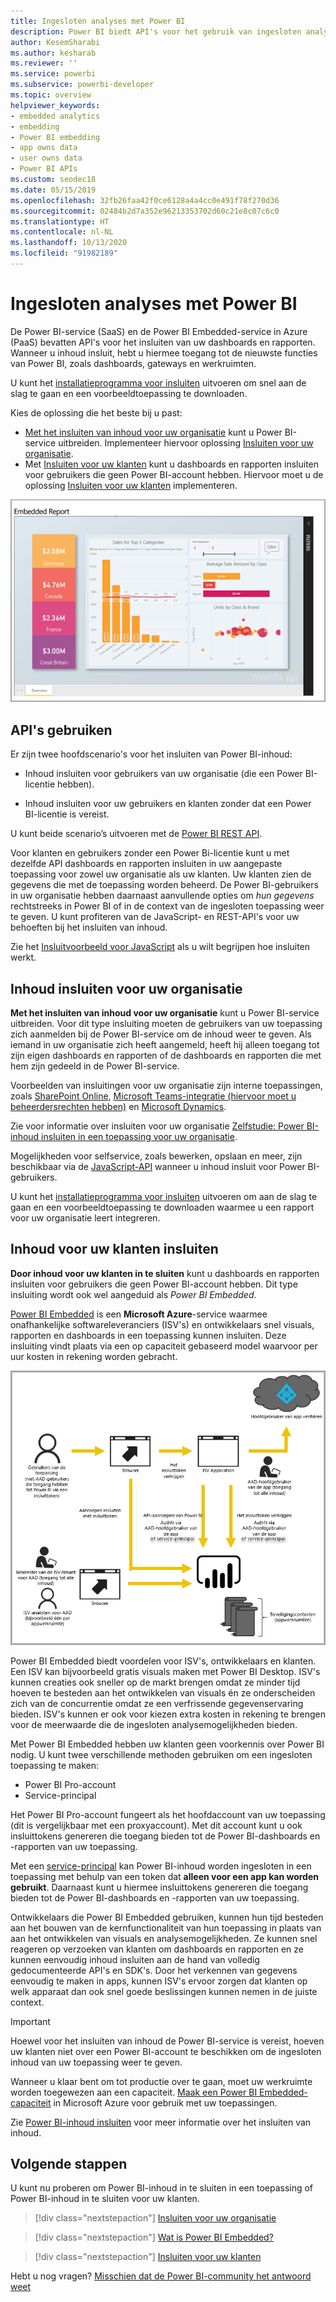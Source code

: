 ```yaml
---
title: Ingesloten analyses met Power BI
description: Power BI biedt API's voor het gebruik van ingesloten analyse voor uw dashboards en rapporten in toepassingen. Meer informatie over insluiten met Power BI in zowel een PaaS-omgeving als een SaaS-omgeving met behulp van software voor ingesloten analyses, hulpprogramma's voor ingesloten analyses of hulpprogramma's voor ingesloten business intelligence.
author: KesemSharabi
ms.author: kesharab
ms.reviewer: ''
ms.service: powerbi
ms.subservice: powerbi-developer
ms.topic: overview
helpviewer_keywords:
- embedded analytics
- embedding
- Power BI embedding
- app owns data
- user owns data
- Power BI APIs
ms.custom: seodec18
ms.date: 05/15/2019
ms.openlocfilehash: 32fb26faa42f0ce6128a4a4cc0e491f78f270d36
ms.sourcegitcommit: 02484b2d7a352e96213353702d60c21e8c07c6c0
ms.translationtype: HT
ms.contentlocale: nl-NL
ms.lasthandoff: 10/13/2020
ms.locfileid: "91982189"
---
```

# <a name="embedded-analytics-with-power-bi"></a>Ingesloten analyses met Power BI

De Power BI-service (SaaS) en de Power BI Embedded-service in Azure (PaaS) bevatten API's voor het insluiten van uw dashboards en rapporten. Wanneer u inhoud insluit, hebt u hiermee toegang tot de nieuwste functies van Power BI, zoals dashboards, gateways en werkruimten.

U kunt het [installatieprogramma voor insluiten](https://aka.ms/embedsetup) uitvoeren om snel aan de slag te gaan en een voorbeeldtoepassing te downloaden.

Kies de oplossing die het beste bij u past:

* [Met het insluiten van inhoud voor uw organisatie](embedding.md#embedding-for-your-organization) kunt u Power BI-service uitbreiden. Implementeer hiervoor oplossing [Insluiten voor uw organisatie](https://aka.ms/embedsetup/UserOwnsData).
* Met [Insluiten voor uw klanten](embedding.md#embedding-for-your-customers) kunt u dashboards en rapporten insluiten voor gebruikers die geen Power BI-account hebben. Hiervoor moet u de oplossing [Insluiten voor uw klanten](https://aka.ms/embedsetup/AppOwnsData) implementeren.

![Voorbeeld van PBIE](media/embedding/what-can-you-do-02.png)

## <a name="use-apis"></a>API's gebruiken

Er zijn twee hoofdscenario's voor het insluiten van Power BI-inhoud:
- Inhoud insluiten voor gebruikers van uw organisatie (die een Power BI-licentie hebben). 
 
- Inhoud insluiten voor uw gebruikers en klanten zonder dat een Power BI-licentie is vereist. 

U kunt beide scenario’s uitvoeren met de [Power BI REST API](/rest/api/power-bi/).

Voor klanten en gebruikers zonder een Power Bi-licentie kunt u met dezelfde API dashboards en rapporten insluiten in uw aangepaste toepassing voor zowel uw organisatie als uw klanten. Uw klanten zien de gegevens die met de toepassing worden beheerd. De Power BI-gebruikers in uw organisatie hebben daarnaast aanvullende opties om *hun gegevens* rechtstreeks in Power BI of in de context van de ingesloten toepassing weer te geven. U kunt profiteren van de JavaScript- en REST-API's voor uw behoeften bij het insluiten van inhoud.

Zie het [Insluitvoorbeeld voor JavaScript](https://microsoft.github.io/PowerBI-JavaScript/demo/) als u wilt begrijpen hoe insluiten werkt.

## <a name="embedding-for-your-organization"></a>Inhoud insluiten voor uw organisatie

**Met het insluiten van inhoud voor uw organisatie** kunt u Power BI-service uitbreiden. Voor dit type insluiting moeten de gebruikers van uw toepassing zich aanmelden bij de Power BI-service om de inhoud weer te geven. Als iemand in uw organisatie zich heeft aangemeld, heeft hij alleen toegang tot zijn eigen dashboards en rapporten of de dashboards en rapporten die met hem zijn gedeeld in de Power BI-service.

Voorbeelden van insluitingen voor uw organisatie zijn interne toepassingen, zoals [SharePoint Online](https://powerbi.microsoft.com/blog/integrate-power-bi-reports-in-sharepoint-online/), [Microsoft Teams-integratie (hiervoor moet u beheerdersrechten hebben)](https://powerbi.microsoft.com/blog/power-bi-teams-up-with-microsoft-teams/) en [Microsoft Dynamics](/dynamics365/customer-engagement/basics/add-edit-power-bi-visualizations-dashboard).

Zie voor informatie over insluiten voor uw organisatie [Zelfstudie: Power BI-inhoud insluiten in een toepassing voor uw organisatie](embed-sample-for-your-organization.md).

Mogelijkheden voor selfservice, zoals bewerken, opslaan en meer, zijn beschikbaar via de [JavaScript-API](https://github.com/Microsoft/PowerBI-JavaScript) wanneer u inhoud insluit voor Power BI-gebruikers.

U kunt het [installatieprogramma voor insluiten](https://aka.ms/embedsetup/UserOwnsData) uitvoeren om aan de slag te gaan en een voorbeeldtoepassing te downloaden waarmee u een rapport voor uw organisatie leert integreren.

## <a name="embedding-for-your-customers"></a>Inhoud voor uw klanten insluiten

**Door inhoud voor uw klanten in te sluiten** kunt u dashboards en rapporten insluiten voor gebruikers die geen Power BI-account hebben. Dit type insluiting wordt ook wel aangeduid als *Power BI Embedded*.

[Power BI Embedded](azure-pbie-what-is-power-bi-embedded.md) is een **Microsoft Azure**-service waarmee onafhankelijke softwareleveranciers (ISV's) en ontwikkelaars snel visuals, rapporten en dashboards in een toepassing kunnen insluiten. Deze insluiting vindt plaats via een op capaciteit gebaseerd model waarvoor per uur kosten in rekening worden gebracht.

![Stroom voor het insluiten van inhoud voor uw klanten](media/embedding/powerbi-embed-flow.png)

Power BI Embedded biedt voordelen voor ISV's, ontwikkelaars en klanten. Een ISV kan bijvoorbeeld gratis visuals maken met Power BI Desktop. ISV's kunnen creaties ook sneller op de markt brengen omdat ze minder tijd hoeven te besteden aan het ontwikkelen van visuals én ze onderscheiden zich van de concurrentie omdat ze een verfrissende gegevenservaring bieden. ISV's kunnen er ook voor kiezen extra kosten in rekening te brengen voor de meerwaarde die de ingesloten analysemogelijkheden bieden.

Met Power BI Embedded hebben uw klanten geen voorkennis over Power BI nodig. U kunt twee verschillende methoden gebruiken om een ingesloten toepassing te maken:
- Power BI Pro-account 
- Service-principal 

Het Power BI Pro-account fungeert als het hoofdaccount van uw toepassing (dit is vergelijkbaar met een proxyaccount). Met dit account kunt u ook insluittokens genereren die toegang bieden tot de Power BI-dashboards en -rapporten van uw toepassing.

Met een [service-principal](embed-service-principal.md) kan Power BI-inhoud worden ingesloten in een toepassing met behulp van een token dat **alleen voor een app kan worden gebruikt**. Daarnaast kunt u hiermee insluittokens genereren die toegang bieden tot de Power BI-dashboards en -rapporten van uw toepassing.

Ontwikkelaars die Power BI Embedded gebruiken, kunnen hun tijd besteden aan het bouwen van de kernfunctionaliteit van hun toepassing in plaats van aan het ontwikkelen van visuals en analysemogelijkheden. Ze kunnen snel reageren op verzoeken van klanten om dashboards en rapporten en ze kunnen eenvoudig inhoud insluiten aan de hand van volledig gedocumenteerde API's en SDK's. Door het verkennen van gegevens eenvoudig te maken in apps, kunnen ISV's ervoor zorgen dat klanten op welk apparaat dan ook snel goede beslissingen kunnen nemen in de juiste context.

> [!IMPORTANT]
> Hoewel voor het insluiten van inhoud de Power BI-service is vereist, hoeven uw klanten niet over een Power BI-account te beschikken om de ingesloten inhoud van uw toepassing weer te geven.

Wanneer u klaar bent om tot productie over te gaan, moet uw werkruimte worden toegewezen aan een capaciteit. [Maak een Power BI Embedded-capaciteit](azure-pbie-create-capacity.md) in Microsoft Azure voor gebruik met uw toepassingen.

Zie [Power BI-inhoud insluiten](embed-sample-for-customers.md) voor meer informatie over het insluiten van inhoud.

## <a name="next-steps"></a>Volgende stappen

U kunt nu proberen om Power BI-inhoud in te sluiten in een toepassing of Power BI-inhoud in te sluiten voor uw klanten.

> [!div class="nextstepaction"]
> [Insluiten voor uw organisatie](embed-sample-for-your-organization.md)

> [!div class="nextstepaction"]
> [Wat is Power BI Embedded?](azure-pbie-what-is-power-bi-embedded.md)

> [!div class="nextstepaction"]
>[Insluiten voor uw klanten](embed-sample-for-customers.md)

Hebt u nog vragen? [Misschien dat de Power BI-community het antwoord weet](https://community.powerbi.com/)